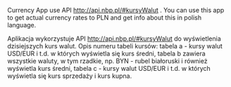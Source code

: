 Currency App use API http://api.nbp.pl/#kursyWalut . You can use this app to get actual currency rates to PLN and get info about this in polish language.

Aplikacja wykorzystuje API http://api.nbp.pl/#kursyWalut do wyświetlenia dzisiejszych kurs walut. Opis numeru tabeli kursów: tabela a - kursy walut USD/EUR i t.d. w których wyświetla się kurs średni, tabela b zawiera wszystkie waluty, w tym rzadkie, np. BYN - rubel białoruski i również wyświetla kurs średni, tabela c - kursy walut USD/EUR i t.d. w których wyświetla się kurs sprzedaży i kurs kupna.
